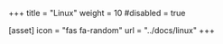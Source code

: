 +++
title = "Linux"
weight = 10
#disabled = true

[asset]
  icon = "fas fa-random"
  url = "../docs/linux"
+++

